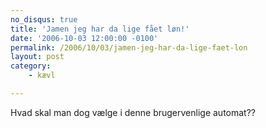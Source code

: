 ```yaml
---
no_disqus: true
title: 'Jamen jeg har da lige fået løn!'
date: '2006-10-03 12:00:00 -0100'
permalink: /2006/10/03/jamen-jeg-har-da-lige-faet-lon
layout: post
category:
    - kævl

---
```

Hvad skal man dog vælge i denne brugervenlige automat?? 

<amp-img alt="Bankautomat"
  src="{{ site.baseurl }}{% link assets/post-images/bankautomat.jpg %}"
  width="640"
  height="480"></amp-img>
